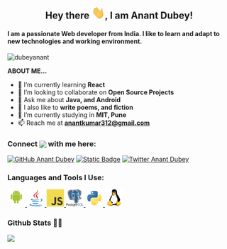 <h2 align="center">Hey there <img src="https://raw.githubusercontent.com/ABSphreak/ABSphreak/master/gifs/Hi.gif" width="30px">, I am Anant Dubey!</h2>

<h4>I am a passionate Web developer from India. I like to learn and adapt to new technologies and working environment.</h4> 

<img src="https://komarev.com/ghpvc/?username=dubeyanant&label=Profile%20views&color=0e75b6&style=flat" alt="dubeyanant" />

**ABOUT ME...**
- 🌱 I’m currently learning **React**
- 👯 I’m looking to collaborate on **Open Source Projects**
- 💬 Ask me about **Java, and Android**
- 🏓 I also like to **write poems, and fiction**
- 🏫 I’m currently studying in **MIT, Pune**
- 📫 Reach me at **anantkumar312@gmail.com**

<h3 align="left">Connect <img align="center" src="https://github.com/CyberBoyAyush/CyberBoyAyush/raw/master/gifs/Handshake.gif" height="45px" style="max-width:100%;"> with me here:</h3>
  
[![GitHub Anant Dubey](https://img.shields.io/github/followers/dubeyanant?label=follow&style=social)](https://github.com/dubeyanant) [![Static Badge](https://img.shields.io/badge/anantdubey-blue?style=flat&logo=linkedin&link=https%3A%2F%2Fwww.linkedin.com%2Fin%2Fanantdubey%2F)](https://www.linkedin.com/in/anantdubey/)
 [![Twitter Anant Dubey](https://img.shields.io/badge/Follow_%40__aanant--blue?style=social&logo=twitter&link=https%3A%2F%2Ftwitter.com%2F_aanant)](https://twitter.com/_aanant)

<h3 align="left">Languages and Tools I Use:</h3>
<p align="left">
  <a href="https://developer.android.com" target="_blank" rel="noreferrer"> <img src="https://raw.githubusercontent.com/devicons/devicon/master/icons/android/android-original-wordmark.svg" alt="android" width="40" height="40"/> </a> 
  <!-- <a href="https://www.cprogramming.com/" target="_blank" rel="noreferrer"> <img src="https://raw.githubusercontent.com/devicons/devicon/master/icons/c/c-original.svg" alt="c" width="40" height="40"/> </a> 
  <a href="https://www.w3schools.com/cpp/" target="_blank" rel="noreferrer"> <img src="https://raw.githubusercontent.com/devicons/devicon/master/icons/cplusplus/cplusplus-original.svg" alt="cplusplus" width="40" height="40"/> </a> 
  <a href="https://www.w3schools.com/css/" target="_blank" rel="noreferrer"> <img src="https://raw.githubusercontent.com/devicons/devicon/master/icons/css3/css3-original-wordmark.svg" alt="css3" width="40" height="40"/> </a> 
  <a href="https://git-scm.com/" target="_blank" rel="noreferrer"> <img src="https://www.vectorlogo.zone/logos/git-scm/git-scm-icon.svg" alt="git" width="40" height="40"/> </a> 
  <a href="https://www.photoshop.com/en" target="_blank" rel="noreferrer"> <img src="https://raw.githubusercontent.com/devicons/devicon/master/icons/photoshop/photoshop-line.svg" alt="photoshop" width="40" height="40"/> </a>
  <a href="https://www.w3.org/html/" target="_blank" rel="noreferrer"> <img src="https://raw.githubusercontent.com/devicons/devicon/master/icons/html5/html5-original-wordmark.svg" alt="html5" width="40" height="40"/> </a> -->
  <a href="https://www.java.com" target="_blank" rel="noreferrer"> <img src="https://raw.githubusercontent.com/devicons/devicon/master/icons/java/java-original.svg" alt="java" width="40" height="40"/> </a> 
  <a href="https://https://www.javascript.com/" target="_blank" rel="noreferrer"> <img src="https://raw.githubusercontent.com/devicons/devicon/master/icons/javascript/javascript-original.svg" alt="javascript" width="40" height="40"/> </a> 
    <a href="https://www.postgresql.org" target="_blank" rel="noreferrer"> <img src="https://raw.githubusercontent.com/devicons/devicon/master/icons/postgresql/postgresql-original-wordmark.svg" alt="postgresql" width="40" height="40"/> </a> 
  <a href="https://www.python.org" target="_blank" rel="noreferrer"> <img src="https://raw.githubusercontent.com/devicons/devicon/master/icons/python/python-original.svg" alt="python" width="40" height="40"/> </a> 
<a href="https://www.linux.org/" target="_blank" rel="noreferrer"> <img src="https://raw.githubusercontent.com/devicons/devicon/master/icons/linux/linux-original.svg" alt="linux" width="40" height="40"/> </a>  </p>

<h3>Github Stats 🐙🐱</h3>

<a href="#"><img src="https://github-readme-stats.vercel.app/api?username=dubeyanant&show_icons=true&count_private=true&theme=radical" width="350"></a>
